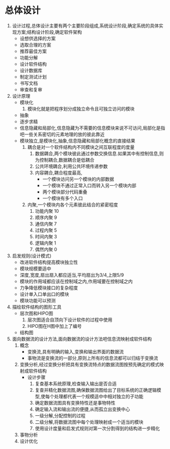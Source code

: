 # 总体设计

1. 设计过程,总体设计主要有两个主要阶段组成,系统设计阶段,确定系统的具体实现方案;结构设计阶段,确定软件架构
   - 设想供选择的方案
   - 选取合理的方案
   - 推荐最佳方案
   - 功能分解
   - 设计软件结构
   - 设计数据库
   - 制定测试计划
   - 书写文档
   - 审查和复审
2. 设计原理
   - 模块化
     1. 模块化就是把程序划分成独立命令且可独立访问的模块
   - 抽象
   - 逐步求精
   - 信息隐藏和局部化,信息隐藏为不需要的信息模块来说不可访问,局部化是指吧一些关系密切的元素地理的放的彼此靠近
   - 模块独立,是模块化,抽象,信息隐藏和局部化概念的直接结果
     1. 耦合是对一个软件结构内不同模块之间互联程度的度量
        1. 数据耦合,两个模块彼此通过参数交换信息.如果其中有控制信息,则为控制耦合,数据耦合是低耦合
        2. 公共环境耦合,利用公共环境传递参数
        3. 内容耦合,耦合程度最高,
           - 一个模块访问另一个模块的内部数据
           - 一个模块不通过正常入口而转入另一个模块内部
           - 两个模块部分代码重叠
           - 一个模块有多个入口
     2. 内聚,一个模块内各个元素彼此结合的紧密程度
        1. 功能内聚	10
        2. 顺序内聚      9
        3. 通信内聚      7
        4. 过程内聚      5
        5. 时间内聚      3
        6. 逻辑内聚      1
        7. 偶然内聚      0
3. 启发规则(设计模式)
   - 改进软件结构提高模块独立性
   - 模块规模要适中
   - 深度,宽度,扇出扇入都应适当,平均扇出为3/4,上限5/9
   - 模块的作用域都应该在控制域之内,作用域要在控制域之内
   - 力争降低模块接口的复杂程度
   - 设计单入口单出口的模块
   - 模块功能可以预测
4. 描绘软件结构的图形工具
   - 层次图和HIPO图
     1. 层次图适合自顶向下设计软件的过程中使用
     2. HIPO图在H图中加上了编号
   - 结构图
5. 面向数据流的设计方法,面向数据流的设计方法吧信息流映射成软件结构
   1. 概念
      - 变换流,具有明确的输入,变换和输出界面的数据流
      - 事物流是变换流的一部分,原则上所有的信息流都可以归结于变换流
   2. 变换分析,经过变换分析把具有变换流特点的数据流图按预先确定的模式映射成软件结构
      - 设计步骤
        1. 复查基本系统原理,检查输入输出是否合适
        2. 复查并精化数据流图,确保数据流图给出了目标系统的正确逻辑模型,使每个处理都代表一个规模适中中相对独立的子功能
        3. 确定数据流图具有变换特性还是事物特性
        4. 确定输入流和输出流的便捷,从而孤立出变换中心
        5. 一级分解,分配控制的过程
        6. 二级分解,将数据流图中每个处理映射成一个适当的模块
        7. 使用设计度量和启发式规则对第一次分割得到的结构进一步精化
   3. 事物分析
   4. 设计优化